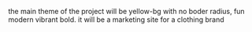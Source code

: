 the main theme of the project will be yellow-bg with no boder radius, fun modern vibrant bold. it will be a marketing site for a clothing brand 